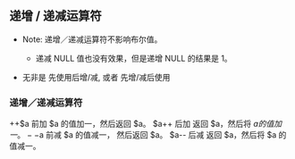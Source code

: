 ## 递增 / 递减运算符
* Note: 递增／递减运算符不影响布尔值。
    * 递减 NULL 值也没有效果，但是递增 NULL 的结果是 1。

* 无非是 先使用后增/减, 或者 先增/减后使用


### 递增／递减运算符
++$a	   前加	    $a 的值加一，然后返回 $a。
$a++	   后加	    返回 $a，然后将 $a 的值加一。
--$a	   前减	    $a 的值减一， 然后返回 $a。
$a--	   后减	    返回 $a，然后将 $a 的值减一。
